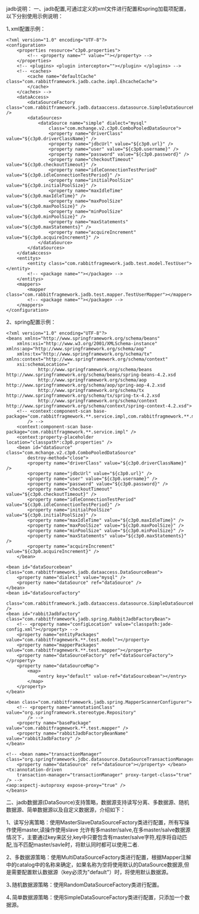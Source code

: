 jadb说明：
一、jadb配置,可通过定义的xml文件进行配置和spring加载项配置，以下分别使用示例说明：

1､xml配置示例：

	<?xml version="1.0" encoding="UTF-8"?>
	<configuration>
		<properties resource="c3p0.properties">
			<!-- <property name="" value=""></property> -->
		</properties>
		<!-- <plugins> <plugin interceptor=""></plugin> </plugins> -->
		<!-- <caches>
			<cache name="defaultCache" class="com.rabbitframework.jadb.cache.impl.EhcacheCache">
			</cache>
		</caches> -->
		<dataAccess>
			<dataSourceFactory class="com.rabbitframework.jadb.dataaccess.datasource.SimpleDataSourceFactory" />
			<dataSources>
				<dataSource name="simple" dialect="mysql"
					class="com.mchange.v2.c3p0.ComboPooledDataSource">
					<property name="driverClass" value="${c3p0.driverClassName}" />
					<property name="jdbcUrl" value="${c3p0.url}" />
					<property name="user" value="${c3p0.username}" />
					<property name="password" value="${c3p0.password}" />
					<property name="checkoutTimeout" value="${c3p0.checkoutTimeout}" />
					<property name="idleConnectionTestPeriod" value="${c3p0.idleConnectionTestPeriod}" />
					<property name="initialPoolSize" value="${c3p0.initialPoolSize}" />
					<property name="maxIdleTime" value="${c3p0.maxIdleTime}" />
					<property name="maxPoolSize" value="${c3p0.maxPoolSize}" />
					<property name="minPoolSize" value="${c3p0.minPoolSize}" />
					<property name="maxStatements" value="${c3p0.maxStatements}" />
					<property name="acquireIncrement" value="${c3p0.acquireIncrement}" />
				</dataSource>
			</dataSources>
		</dataAccess>
		<entitys>
			<entity class="com.rabbitfragmework.jadb.test.model.TestUser"></entity>
			<!-- <package name=""></package> -->
		</entitys>
		<mappers>
			<mapper class="com.rabbitfragmework.jadb.test.mapper.TestUserMapper"></mapper>
			<!-- <package name=""></package> -->
		</mappers>
	</configuration>
	
2、spring配置示例：

	<?xml version="1.0" encoding="UTF-8"?>
	<beans xmlns="http://www.springframework.org/schema/beans"
		xmlns:xsi="http://www.w3.org/2001/XMLSchema-instance" xmlns:aop="http://www.springframework.org/schema/aop"
		xmlns:tx="http://www.springframework.org/schema/tx" xmlns:context="http://www.springframework.org/schema/context"
		xsi:schemaLocation="
				http://www.springframework.org/schema/beans http://www.springframework.org/schema/beans/spring-beans-4.2.xsd
				http://www.springframework.org/schema/aop http://www.springframework.org/schema/aop/spring-aop-4.2.xsd
				http://www.springframework.org/schema/tx http://www.springframework.org/schema/tx/spring-tx-4.2.xsd
				http://www.springframework.org/schema/context http://www.springframework.org/schema/context/spring-context-4.2.xsd">
		<!-- <context:component-scan base-package="com.rabbitfragmework.**.service.impl,com.rabbitfragmework.**.mapper" 
			/> -->
		<context:component-scan base-package="com.rabbitfragmework.**.service.impl" />
		<context:property-placeholder location="classpath*:c3p0.properties" />
		<bean id="dataSource" class="com.mchange.v2.c3p0.ComboPooledDataSource"
			destroy-method="close">
			<property name="driverClass" value="${c3p0.driverClassName}" />
			<property name="jdbcUrl" value="${c3p0.url}" />
			<property name="user" value="${c3p0.username}" />
			<property name="password" value="${c3p0.password}" />
			<property name="checkoutTimeout" value="${c3p0.checkoutTimeout}" />
			<property name="idleConnectionTestPeriod" value="${c3p0.idleConnectionTestPeriod}" />
			<property name="initialPoolSize" value="${c3p0.initialPoolSize}" />
			<property name="maxIdleTime" value="${c3p0.maxIdleTime}" />
			<property name="maxPoolSize" value="${c3p0.maxPoolSize}" />
			<property name="minPoolSize" value="${c3p0.minPoolSize}" />
			<property name="maxStatements" value="${c3p0.maxStatements}" />
			<property name="acquireIncrement" value="${c3p0.acquireIncrement}" />
		</bean>

	<bean id="dataSourcebean" class="com.rabbitframework.jadb.dataaccess.DataSourceBean">
		<property name="dialect" value="mysql" />
		<property name="dataSource" ref="dataSource" />
	</bean>
	<bean id="dataSourceFactory"
		class="com.rabbitframework.jadb.dataaccess.datasource.SimpleDataSourceFactory" />
	<bean id="rabbitJadbFactory" class="com.rabbitframework.jadb.spring.RabbitJadbFactoryBean">
		<!-- <property name="configLocation" value="classpath:jade-config.xml"></property> -->
		<property name="entityPackages" value="com.rabbitfragmework.**.test.model"></property>
		<property name="mapperPackages" value="com.rabbitfragmework.**.test.mapper"></property>
		<property name="dataSourceFactory" ref="dataSourceFactory"></property>
		<property name="dataSourceMap">
			<map>
				<entry key="default" value-ref="dataSourcebean"></entry>
			</map>
		</property>
	</bean>

	<bean class="com.rabbitframework.jadb.spring.MapperScannerConfigurer">
		<!-- <property name="annotationClass" value="org.springframework.stereotype.Repository" 
			/> -->
		<property name="basePackage" value="com.rabbitfragmework.**.test.mapper" />
		<property name="rabbitJadbFactoryBeanName" value="rabbitJadbFactory" />
	</bean>

	<!-- <bean name="transactionManager" class="org.springframework.jdbc.datasource.DataSourceTransactionManager"> 
		<property name="dataSource" ref="dataSource"></property> </bean> <tx:annotation-driven 
		transaction-manager="transactionManager" proxy-target-class="true" /> -->
	<aop:aspectj-autoproxy expose-proxy="true" />
	</beans>
二、jadb数据源(DataSource)支持策略，数据源支持读写分离、多数据源、随机数据源、简单数据源以及自定义数据源，介绍如下：

1、读写分离策略：使用MasterSlaveDataSourceFactory类进行配置，所有写操作使用master,读操作使用slave 允许有多master/salve,在多master/salve数据源情况下，主要通过key来区分,key中只要包含有master/salve字符,程序将自动匹配,当不匹配master/savle时，将默认同时都可以使用二者.

2、多数据源策略：使用MultiDataSourceFactory类进行配置，根据Mapper注解中的catalog中的名称来确定，如果名称为空将使用默认的DataSource数据源,但是需要配置默认数据源（key必须为"default"）时，将使用默认数据源。

3､随机数据源策略：使用RandomDataSourceFactory类进行配置。

4､简单数据源策略：使用SimpleDataSourceFactory类进行配置，只添加一个数据源。


	


